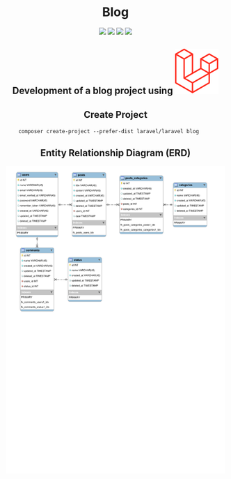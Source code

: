 <h1 align="center">Blog</h1>

<p align="center">
    <img src="https://img.shields.io/github/license/MagicalStrangeQuark/Blog"/>
    <img src="https://img.shields.io/github/last-commit/MagicalStrangeQuark/Blog"/>
    <img src="https://img.shields.io/github/contributors/MagicalStrangeQuark/Blog"/>
    <img src="https://img.shields.io/github/languages/code-size/MagicalStrangeQuark/Blog"/>
</p>

<h2 align="center">Development of a blog project using <img src="Laravel.svg"></h2>

<h2 align="center">Create Project</h2>

```
    composer create-project --prefer-dist laravel/laravel blog
```

<h2 align="center">Entity Relationship Diagram (ERD)</h2>

<p align="center">
    <img src="ERD/EDR.svg">
</p>